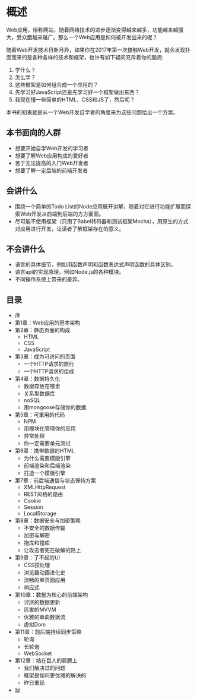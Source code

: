 # 概述

Web应用，俗称网站，随着网络技术的进步逐渐变得越来越多，功能越来越强大，受众面越来越广。那么一个Web应用是如何被开发出来的呢？

随着Web开发技术日新月异，如果你在2017年第一次接触Web开发，就会发现扑面而来的是各种各样的技术和框架，也许有如下疑问充斥着你的脑海:

1. 学什么？
2. 怎么学？
3. 这些框架是如何组合成一个应用的？
4. 先学习好JavaScript还是先学习好一个框架做出东西？
5. 我现在懂一些简单的HTML，CSS和JS了，然后呢？

本书的初衷就是从一个Web开发自学者的角度来为这些问题给出一个方案。

## 本书面向的人群

- 想要开始自学Web开发的学习者
- 想要了解Web应用构成的爱好者
- 苦于无法提高的入门Web开发者
- 想要了解一定后端的前端开发者

## 会讲什么

- 围绕一个简单的Todo List的Node应用展开讲解，随着对它进行功能扩展而探索Web开发从前端到后端的方方面面。
- 尽可能不使用框架（只用了Babel转码器和测试框架Mocha），用原生的方式对应用进行开发，让读者了解框架存在的意义。

## 不会讲什么

- 语言的具体细节，例如用函数声明和函数表达式声明函数的具体区别。
- 语言api的实现原理，例如Node.js的各种模块。
- 不同操作系统上带来的差异。

## 目录

- 序
- 第1章：Web应用的基本架构
- 第2章：静态页面的构成
    - HTML
    - CSS
    - JavaScript
- 第3章：成为可访问的页面
    - 一个HTTP请求的旅行
    - 一个HTTP请求的组成
- 第4章：数据持久化
    - 数据存放在哪里
    - 关系型数据库
    - noSQL
    - 用mongoose存储你的数据
- 第5章：可重用的代码
    - NPM
    - 用模块化管理你的应用
    - 异常处理
    - 你一定需要单元测试
- 第6章：携带数据的HTML
    - 为什么需要模版引擎
    - 前端渲染和后端渲染
    - 打造一个模版引擎
- 第7章：前后端通信与状态保持方案
    - XMLHttpRequest
    - REST风格的路由
    - Cookie
    - Session
    - LocalStorage
- 第8章：数据安全与加密策略
    - 不安全的数据传输
    - 加密与解密
    - 拖库和撞库
    - 让攻击者死在破解的路上
- 第9章：了不起的UI
    - CSS预处理
    - 浏览器动画进化史
    - 流畅的单页面应用
    - 响应式
- 第10章：数据为核心的前端架构
    - 讨厌的数据更新
    - 厉害的MVVM
    - 优雅的单向数据流
    - 虚拟Dom
- 第11章：前后端持续同步策略
    - 轮询
    - 长轮询
    - WebSocket
- 第12章：站在巨人的肩膀上
    - 我们解决过的问题
    - 框架是如何更优雅的解决的
    - 昨日重现
- 跋